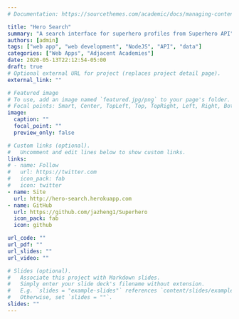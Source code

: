 ```yaml
---
# Documentation: https://sourcethemes.com/academic/docs/managing-content/

title: "Hero Search"
summary: "A search interface for superhero profiles from Superhero API"
authors: [admin]
tags: ["web app", "web development", "NodeJS", "API", "data"]
categories: ["Web Apps", "Adjacent Academies"]
date: 2020-05-13T22:12:54-05:00
draft: true
# Optional external URL for project (replaces project detail page).
external_link: ""

# Featured image
# To use, add an image named `featured.jpg/png` to your page's folder.
# Focal points: Smart, Center, TopLeft, Top, TopRight, Left, Right, BottomLeft, Bottom, BottomRight.
image:
  caption: ""
  focal_point: ""
  preview_only: false

# Custom links (optional).
#   Uncomment and edit lines below to show custom links.
links:
# - name: Follow
#   url: https://twitter.com
#   icon_pack: fab
#   icon: twitter
- name: Site
  url: http://hero-search.herokuapp.com
- name: GitHub
  url: https://github.com/jazheng1/Superhero
  icon_pack: fab
  icon: github

url_code: ""
url_pdf: ""
url_slides: ""
url_video: ""

# Slides (optional).
#   Associate this project with Markdown slides.
#   Simply enter your slide deck's filename without extension.
#   E.g. `slides = "example-slides"` references `content/slides/example-slides.md`.
#   Otherwise, set `slides = ""`.
slides: ""
---
```

